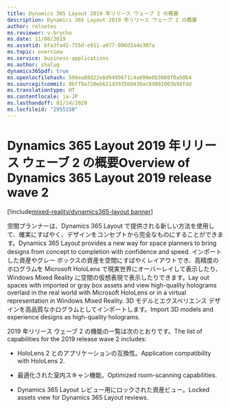 ```yaml
---
title: Dynamics 365 Layout 2019 年リリース ウェーブ 2 の概要
description: Dynamics 365 Layout 2019 年リリース ウェーブ 2 の概要
author: relnotes
ms.reviewer: v-brycho
ms.date: 11/08/2019
ms.assetid: bfa3fad1-755d-e911-a977-000d3a4e307a
ms.topic: overview
ms.service: business-applications
ms.author: shalug
dynamics365pdf: true
ms.openlocfilehash: 598ea88d22e6d9499671c4a890e0b3080f0a50b4
ms.sourcegitcommit: 8bff9a720eb621d3935b9430ac8d892003b96fdd
ms.translationtype: HT
ms.contentlocale: ja-JP
ms.lasthandoff: 01/14/2020
ms.locfileid: "2955150"
---
```

# <a name="overview-of-dynamics-365-layout-2019-release-wave-2"></a><span data-ttu-id="73c12-103">Dynamics 365 Layout 2019 年リリース ウェーブ 2 の概要</span><span class="sxs-lookup"><span data-stu-id="73c12-103">Overview of Dynamics 365 Layout 2019 release wave 2</span></span>
[!include[mixed-reality/dynamics365-layout banner](../includes/mixed-reality/dynamics365-layout.md)]

<!--overview start-->
<span data-ttu-id="73c12-104">空間プランナーは、Dynamics 365 Layout で提供される新しい方法を使用して、確実にすばやく、デザインをコンセプトから完全なものにすることができます。</span><span class="sxs-lookup"><span data-stu-id="73c12-104">Dynamics 365 Layout provides a new way for space planners to bring designs from concept to completion with confidence and speed.</span></span> <span data-ttu-id="73c12-105">インポートした資産やグレー ボックスの資産を空間にすばやくレイアウトでき、高精度のホログラムを Microsoft HoloLens で現実世界にオーバーレイして表示したり、Windows Mixed Reality に空間の仮想表現で表示したりできます。</span><span class="sxs-lookup"><span data-stu-id="73c12-105">Lay out spaces with imported or gray box assets and view high-quality holograms overlaid in the real world with Microsoft HoloLens or in a virtual representation in Windows Mixed Reality.</span></span> <span data-ttu-id="73c12-106">3D モデルとエクスペリエンス デザインを高品質なホログラムとしてインポートします。</span><span class="sxs-lookup"><span data-stu-id="73c12-106">Import 3D models and experience designs as high-quality holograms.</span></span>

<span data-ttu-id="73c12-107">2019 年リリース ウェーブ 2 の機能の一覧は次のとおりです。</span><span class="sxs-lookup"><span data-stu-id="73c12-107">The list of capabilities for the 2019 release wave 2 includes:</span></span>

- <span data-ttu-id="73c12-108">HoloLens 2 とのアプリケーションの互換性。</span><span class="sxs-lookup"><span data-stu-id="73c12-108">Application compatibility with HoloLens 2.</span></span>

- <span data-ttu-id="73c12-109">最適化された室内スキャン機能。</span><span class="sxs-lookup"><span data-stu-id="73c12-109">Optimized room-scanning capabilities.</span></span>

- <span data-ttu-id="73c12-110">Dynamics 365 Layout レビュー用にロックされた資産ビュー。</span><span class="sxs-lookup"><span data-stu-id="73c12-110">Locked assets view for Dynamics 365 Layout reviews.</span></span>

<!--overview end-->